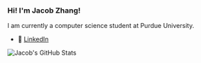 ### Hi! I'm Jacob Zhang!

I am currently a computer science student at Purdue University. 

<!-- - :globe_with_meridians: [jacobzhang.cf](https://jacobzhang.cf) -->
- :page_facing_up: [LinkedIn](https://www.linkedin.com/in/jacob-z-2ba129133/)

![Jacob's GitHub Stats](https://github-readme-stats.vercel.app/api?username=jsbbvk&show_icons=true&theme=tokyonight)


<!--
**Jsbbvk/Jsbbvk** is a ✨ _special_ ✨ repository because its `README.md` (this file) appears on your GitHub profile.

Here are some ideas to get you started:

- 🔭 I’m currently working on ...
- 🌱 I’m currently learning ...
- 👯 I’m looking to collaborate on ...
- 🤔 I’m looking for help with ...
- 💬 Ask me about ...
- 📫 How to reach me: ...
- 😄 Pronouns: ...
- ⚡ Fun fact: ...
-->
